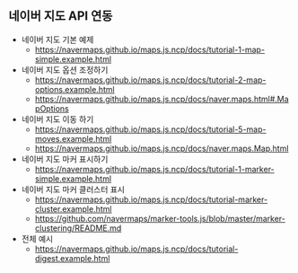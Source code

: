 ## 네이버 지도 API 연동

- 네이버 지도 기본 예제
  - https://navermaps.github.io/maps.js.ncp/docs/tutorial-1-map-simple.example.html
- 네이버 지도 옵션 조정하기
  - https://navermaps.github.io/maps.js.ncp/docs/tutorial-2-map-options.example.html
  - https://navermaps.github.io/maps.js.ncp/docs/naver.maps.html#.MapOptions
- 네이버 지도 이동 하기
  - https://navermaps.github.io/maps.js.ncp/docs/tutorial-5-map-moves.example.html
  - https://navermaps.github.io/maps.js.ncp/docs/naver.maps.Map.html
- 네이버 지도 마커 표시하기
  - https://navermaps.github.io/maps.js.ncp/docs/tutorial-1-marker-simple.example.html
- 네이버 지도 마커 클러스터 표시
  - https://navermaps.github.io/maps.js.ncp/docs/tutorial-marker-cluster.example.html
  - https://github.com/navermaps/marker-tools.js/blob/master/marker-clustering/README.md
- 전체 예시
  - https://navermaps.github.io/maps.js.ncp/docs/tutorial-digest.example.html